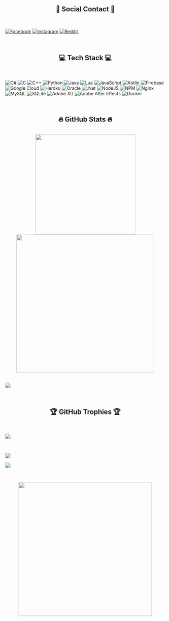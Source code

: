 <br>
<h2 align="center">🛜 Social Contact 🛜</h2>
<br>

[![Facebook](https://img.shields.io/badge/Facebook-%231877F2.svg?logo=Facebook&logoColor=white)](https://facebook.com/hieu.lm.569203)
[![Instagram](https://img.shields.io/badge/Instagram-%23E4405F.svg?logo=Instagram&logoColor=white)](https://www.instagram.com/jes2006.vn/?__pwa=1)
[![Reddit](https://img.shields.io/badge/Reddit-%23FF4500.svg?logo=Reddit&logoColor=white)](https://www.reddit.com/user/Necessary_Budget8503/?utm_source=share&utm_medium=web3x&utm_name=web3xcss&utm_term=1&utm_content=share_button)

<br>
<h2 align="center">💻 Tech Stack 💻</h2>
<br>

![C#](https://img.shields.io/badge/c%23-%23239120.svg?style=for-the-badge&logo=c-sharp&logoColor=white)
![C](https://img.shields.io/badge/c-%2300599C.svg?style=for-the-badge&logo=c&logoColor=white)
![C++](https://img.shields.io/badge/c++-%2300599C.svg?style=for-the-badge&logo=c%2B%2B&logoColor=white)
![Python](https://img.shields.io/badge/python-3670A0?style=for-the-badge&logo=python&logoColor=ffdd54)
![Java](https://img.shields.io/badge/java-%23ED8B00.svg?style=for-the-badge&logo=java&logoColor=white)
![Lua](https://img.shields.io/badge/lua-%232C2D72.svg?style=for-the-badge&logo=lua&logoColor=white)
![JavaScript](https://img.shields.io/badge/javascript-%23323330.svg?style=for-the-badge&logo=javascript&logoColor=%23F7DF1E)
![Kotlin](https://img.shields.io/badge/kotlin-%230095D5.svg?style=for-the-badge&logo=kotlin&logoColor=white)
![Firebase](https://img.shields.io/badge/firebase-%23039BE5.svg?style=for-the-badge&logo=firebase)
![Google Cloud](https://img.shields.io/badge/Google%20Cloud-%234285F4.svg?style=for-the-badge&logo=google-cloud&logoColor=white)
![Heroku](https://img.shields.io/badge/heroku-%23430098.svg?style=for-the-badge&logo=heroku&logoColor=white)
![Oracle](https://img.shields.io/badge/Oracle-F80000?style=for-the-badge&logo=oracle&logoColor=white)
![.Net](https://img.shields.io/badge/.NET-5C2D91?style=for-the-badge&logo=.net&logoColor=white)
![NodeJS](https://img.shields.io/badge/node.js-6DA55F?style=for-the-badge&logo=node.js&logoColor=white)
![NPM](https://img.shields.io/badge/NPM-%23000000.svg?style=for-the-badge&logo=npm&logoColor=white)
![Nginx](https://img.shields.io/badge/nginx-%23009639.svg?style=for-the-badge&logo=nginx&logoColor=white)
![MySQL](https://img.shields.io/badge/mysql-%2300f.svg?style=for-the-badge&logo=mysql&logoColor=white)
![SQLite](https://img.shields.io/badge/sqlite-%2307405e.svg?style=for-the-badge&logo=sqlite&logoColor=white)
![Adobe XD](https://img.shields.io/badge/Adobe%20XD-470137?style=for-the-badge&logo=Adobe%20XD&logoColor=#FF61F6)
![Adobe After Effects](https://img.shields.io/badge/Adobe%20After%20Effects-9999FF.svg?style=for-the-badge&logo=Adobe%20After%20Effects&logoColor=white)
![Docker](https://img.shields.io/badge/docker-%230db7ed.svg?style=for-the-badge&logo=docker&logoColor=white)

<br>
<h2 align="center">🔥 GitHub Stats 🔥</h2>
<br>

<div align="center">
  <a href="https://github.com/hiu154" title="Hiu154">
    <img width="315" src="https://github-readme-stats.vercel.app/api?username=hiu154&theme=radical&hide_border=false&include_all_commits=false&count_private=false" />
  </a>
  <a href="https://github.com/hiu154" title="Hiu154">
    <img width="434" src="https://github-readme-streak-stats.herokuapp.com/?user=hiu154&theme=radical&hide_border=false" />
  </a>
</div>

<br>

![](https://github-readme-stats.vercel.app/api/top-langs/?username=hiu154&theme=radical&hide_border=false&include_all_commits=false&count_private=false&layout=compact)

<br>
<h2 align="center">🏆 GitHub Trophies 🏆</h2>
<br>

![](https://github-trophies.vercel.app/?username=hiu154&theme=radical&no-frame=false&no-bg=false&margin-w=4)

<br>

[![](https://visitcount.itsvg.in/api?id=hiu154&icon=0&color=0)](https://visitcount.itsvg.in)

![](https://quotes-github-readme.vercel.app/api?type=horizontal&theme=radical)

<br>

<p align="center">
  <img src="https://random-memer.herokuapp.com/" width="420px" />
</p>

<!---
hiu154/hiu154 is a ✨ special ✨ repository because its `README.md` (this file) appears on your GitHub profile.
You can click the Preview link to take a look at your changes.
--->
